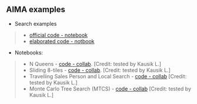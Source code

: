 ## AIMA examples
* Search examples
 >* [official code - notebook](https://github.com/aimacode/aima-python/blob/master/search.ipynb)
> * [elaborated code - notbook](https://notebook.community/Chipe1/aima-python/search)

* Notebooks:
 >* N Queens - [code - collab](https://colab.research.google.com/drive/1pid0Ftn2MMHrs8tjjbUfuMBMK6pUeisB?usp=sharing).   [Credit: tested by Kausik L.]
 >* Sliding 8-tiles - [code - collab](https://colab.research.google.com/drive/1RMgoXLjRUVVzW2oizbEJ9FWQejEl3y5g?usp=sharing#scrollTo=3gGb4DWX781Q_). [Credit: tested by Kausik L.]
 >* Travelling Sales Person and Local Search - [code - collab](https://colab.research.google.com/drive/1Hswj1EQXBmmSEqHmrxVr9hyTMylFR76O?usp=sharing#scrollTo=I0upF1Bv5qtf)   [Credit: tested by Kausik L.]
> * Monte Carlo Tree Search (MTCS) - [code - collab](https://colab.research.google.com/drive/1uYCDn_IymEhexepKfBXcMqiHquyhZpZ5?usp=sharing)   [Credit: tested by Kausik L.]


